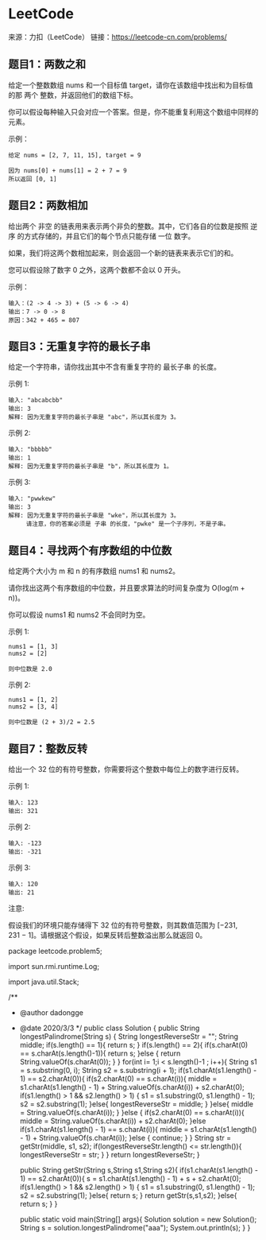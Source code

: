 # LeetCode

来源：力扣（LeetCode）
链接：https://leetcode-cn.com/problems/

## 题目1：两数之和
给定一个整数数组 nums 和一个目标值 target，请你在该数组中找出和为目标值的那 两个 整数，并返回他们的数组下标。

你可以假设每种输入只会对应一个答案。但是，你不能重复利用这个数组中同样的元素。

示例：
```
给定 nums = [2, 7, 11, 15], target = 9

因为 nums[0] + nums[1] = 2 + 7 = 9
所以返回 [0, 1]

```


## 题目2：两数相加
给出两个 非空 的链表用来表示两个非负的整数。其中，它们各自的位数是按照 逆序 的方式存储的，并且它们的每个节点只能存储 一位 数字。

如果，我们将这两个数相加起来，则会返回一个新的链表来表示它们的和。

您可以假设除了数字 0 之外，这两个数都不会以 0 开头。

示例：
```
输入：(2 -> 4 -> 3) + (5 -> 6 -> 4)
输出：7 -> 0 -> 8
原因：342 + 465 = 807

```

## 题目3：无重复字符的最长子串
给定一个字符串，请你找出其中不含有重复字符的 最长子串 的长度。

示例 1:
```
输入: "abcabcbb"
输出: 3 
解释: 因为无重复字符的最长子串是 "abc"，所以其长度为 3。
```
示例 2:
```
输入: "bbbbb"
输出: 1
解释: 因为无重复字符的最长子串是 "b"，所以其长度为 1。
```
示例 3:
```
输入: "pwwkew"
输出: 3
解释: 因为无重复字符的最长子串是 "wke"，所以其长度为 3。
     请注意，你的答案必须是 子串 的长度，"pwke" 是一个子序列，不是子串。
```
## 题目4：寻找两个有序数组的中位数
给定两个大小为 m 和 n 的有序数组 nums1 和 nums2。

请你找出这两个有序数组的中位数，并且要求算法的时间复杂度为 O(log(m + n))。

你可以假设 nums1 和 nums2 不会同时为空。

示例 1:
```
nums1 = [1, 3]
nums2 = [2]

则中位数是 2.0
```

示例 2:
```
nums1 = [1, 2]
nums2 = [3, 4]

则中位数是 (2 + 3)/2 = 2.5
```

## 题目7：整数反转
给出一个 32 位的有符号整数，你需要将这个整数中每位上的数字进行反转。

示例 1:
```
输入: 123
输出: 321
```
示例 2:
```
输入: -123
输出: -321
```
示例 3:
```
输入: 120
输出: 21
```
注意:

假设我们的环境只能存储得下 32 位的有符号整数，则其数值范围为 [−231,  231 − 1]。请根据这个假设，如果反转后整数溢出那么就返回 0。

package leetcode.problem5;

import sun.rmi.runtime.Log;

import java.util.Stack;

/**
 * @author dadongge
 * @date 2020/3/3
 */
public class Solution {
    public String longestPalindrome(String s) {
        String longestReverseStr = "";
        String middle;
        if(s.length() == 1){
            return s;
        }
        if(s.length() == 2){
            if(s.charAt(0) == s.charAt(s.length()-1)){
                return s;
            }else {
                return String.valueOf(s.charAt(0));
            }
        }
        for(int i= 1;i < s.length()-1 ; i++){
            String s1 = s.substring(0, i);
            String s2 = s.substring(i + 1);
            if(s1.charAt(s1.length() - 1) == s2.charAt(0)){
                if(s2.charAt(0) == s.charAt(i)){
                    middle = s1.charAt(s1.length() - 1) + String.valueOf(s.charAt(i)) + s2.charAt(0);
                    if(s1.length() > 1 && s2.length() > 1) {
                        s1 = s1.substring(0, s1.length() - 1);
                        s2 = s2.substring(1);
                    }else{
                        longestReverseStr = middle;
                    }
                }else{
                    middle = String.valueOf(s.charAt(i));
                }
            }else {
                if(s2.charAt(0) == s.charAt(i)){
                    middle = String.valueOf(s.charAt(i)) + s2.charAt(0);
                }else if(s1.charAt(s1.length() - 1) == s.charAt(i)){
                    middle = s1.charAt(s1.length() - 1) + String.valueOf(s.charAt(i));
                }else {
                    continue;
                }
            }
            String str = getStr(middle, s1, s2);
            if(longestReverseStr.length() <= str.length()){
                longestReverseStr = str;
            }
        }
        return longestReverseStr;
    }

    public String getStr(String s,String s1,String s2){
        if(s1.charAt(s1.length() - 1) == s2.charAt(0)){
            s = s1.charAt(s1.length() - 1) + s + s2.charAt(0);
            if(s1.length() > 1 && s2.length() > 1) {
                s1 = s1.substring(0, s1.length() - 1);
                s2 = s2.substring(1);
            }else{
                return s;
            }
            return getStr(s,s1,s2);
        }else{
            return s;
        }
    }

    public static void main(String[] args){
        Solution solution = new Solution();
        String s = solution.longestPalindrome("aaa");
        System.out.println(s);
    }
}


